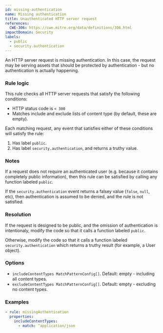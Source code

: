 ```yaml
---
id: missing-authentication
name: Missing authentication
title: Unauthenticated HTTP server request
references:
  CWE-306: https://cwe.mitre.org/data/definitions/306.html
impactDomain: Security
labels:
  - public
  - security.authentication
---
```


An HTTP server request is missing authentication. In this case, the request may be serving assets
that should be protected by authentication - but no authentication is actually happening.

### Rule logic

This rule checks all HTTP server requests that satisfy the following conditions:

- HTTP status code is `< 300`
- Matches include and exclude lists of content type (by default, these are empty).

Each matching request, any event that satisfies either of these conditions will satisfy the rule:

1. Has label `public`.
2. Has label `security.authentication`, and returns a truthy value.

### Notes

If a request does not require an authenticated user (e.g. because it contains completely public
information), then this rule can be satisfied by calling any function labeled `public`.

If the `security.authentication` event returns a falsey value (`false`, `null`, etc), then
authentication is assumed to be denied, and the rule is not satisfied.

### Resolution

If the request is designed to be public, and the omission of authentication is intentionaly, modify
the code so that it calls a function labeled `public`.

Otherwise, modify the code so that it calls a function labeled `security.authentication` which
returns a truthy result (for example, a User object).

### Options

- `includeContentTypes MatchPatternConfig[]`. Default: empty - including all content types.
- `excludeContentTypes MatchPatternConfig[]`. Default: empty - excluding no content types.

### Examples

```yaml
- rule: missingAuthentication
  properties:
    includeContentTypes:
      - match: ^application/json
```
